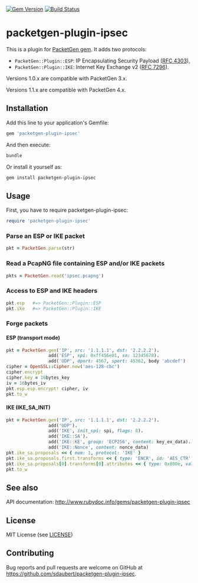 [![Gem Version](https://badge.fury.io/rb/packetgen-plugin-ipsec.svg)](https://badge.fury.io/rb/packetgen-plugin-ipsec)
[![Build Status](https://travis-ci.com/sdaubert/packetgen-plugin-ipsec.svg?branch=master)](https://travis-ci.com/sdaubert/packetgen-plugin-ipsec)

# packetgen-plugin-ipsec

This is a plugin for [PacketGen gem](https://github.com/sdaubert/packetgen). It adds two protocols:

* `PacketGen::Plugin::ESP`: IP Encapsulating Security Payload ([RFC 4303](https://tools.ietf.org/html/rfc4303)),
* `PacketGen::Plugin::IKE`: Internet Key Exchange v2 ([RFC 7296](https://tools.ietf.org/html/rfc7296)).

Versions 1.0.x are compatible with PacketGen 3.x.

Versions 1.1.x are compatible with PacketGen 4.x.

## Installation

Add this line to your application's Gemfile:

```ruby
gem 'packetgen-plugin-ipsec'
```

And then execute:

```bash
bundle
```

Or install it yourself as:

```bash
gem install packetgen-plugin-ipsec
```

## Usage

First, you have to require packetgen-plugin-ipsec:

```ruby
require 'packetgen-plugin-ipsec'
```

### Parse an ESP or IKE packet

```ruby
pkt = PacketGen.parse(str)
```

### Read a PcapNG file containing ESP and/or IKE packets

```ruby
pkts = PacketGen.read('ipsec.pcapng')
```

### Access to ESP and IKE headers

```ruby
pkt.esp   #=> PacketGen::Plugin::ESP
pkt.ike   #=> PacketGen::Plugin::IKE
```

### Forge packets

#### ESP (transport mode)

```ruby
pkt = PacketGen.gen('IP', src: '1.1.1.1', dst: '2.2.2.2').
                add('ESP', spi: 0xff456e01, sn: 12345678).
                add('UDP', dport: 4567, sport: 45362, body 'abcdef')
cipher = OpenSSL::Cipher.new('aes-128-cbc')
cipher.encrypt
cipher.key = 16bytes_key
iv = 16bytes_iv
pkt.esp.esp.encrypt! cipher, iv
pkt.to_w
```

#### IKE (IKE_SA_INIT)

```ruby
pkt = PacketGen.gen('IP', src: '1.1.1.1', dst: '2.2.2.2').
                add('UDP').
                add('IKE', init_spi: spi, flags: 8).
                add('IKE::SA').
                add('IKE::KE', group: 'ECP256', content: key_ex_data).
                add('IKE::Nonce', content: nonce_data)
pkt.ike_sa.proposals << { num: 1, protocol: 'IKE' }
pkt.ike_sa.proposals.first.transforms << { type: 'ENCR', id: 'AES_CTR' }
pkt.ike_sa.proposals[0].transforms[0].attributes << { type: 0x800e, value: 128 }
pkt.to_w
```

## See also

API documentation: <http://www.rubydoc.info/gems/packetgen-plugin-ipsec>

## License

MIT License (see [LICENSE](https://github.com/sdaubert/packetgen-plugin-ipsec/blob/master/LICENSE))

## Contributing

Bug reports and pull requests are welcome on GitHub at <https://github.com/sdaubert/packetgen-plugin-ipsec>.
